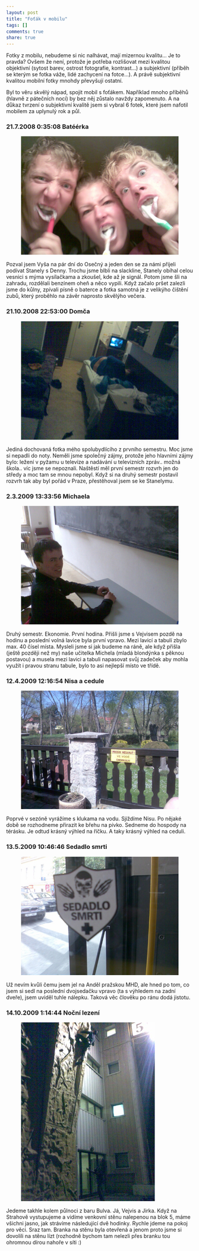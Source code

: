 ```yaml
---
layout: post
title: "Foťák v mobilu"
tags: [] 
comments: true 
share: true
---
```

Fotky z mobilu, nebudeme si nic nalhávat, mají mizernou kvalitu… Je to pravda? Ovšem že není, protože je potřeba rozlišovat mezi kvalitou objektivní (sytost barev, ostrost fotografie, kontrast…) a subjektivní (příběh se kterým se fotka váže, lidé zachycení na fotce…). A právě subjektivní kvalitou mobilní fotky mnohdy převyšují ostatní.

Byl to věru skvělý nápad, spojit mobil s foťákem. Například mnoho příběhů (hlavně z pátečních nocí) by bez něj zůstalo navždy zapomenuto. A na důkaz tvrzení o subjektivní kvalitě jsem si vybral 6 fotek, které jsem nafotil mobilem za uplynulý rok a půl.

### 21.7.2008 0:35:08 Batéérka

<figure>
<img src="/images/posts/Obraz011.jpg"/>
</figure>

Pozval jsem Vyša na pár dní do Osečný a jeden den se za námi přijeli podívat Stanely s Denny. Trochu jsme blbli na slackline, Stanely obíhal celou vesnici s mýma vysílačkama a zkoušel, kde až je signál. Potom jsme šli na zahradu, rozdělali benzínem oheň a něco vypili. Když začalo pršet zalezli jsme do kůlny, zpívali písně o baterce a fotka samotná je z velikýho čištění zubů, který proběhlo na závěr naprosto skvělýho večera.

### 21.10.2008 22:53:00 Domča

<figure>
<img src="/images/posts/Obraz215.jpg"/>
</figure>

Jediná dochovaná fotka mého spolubydlícího z prvního semestru. Moc jsme si nepadli do noty. Neměli jsme společný zájmy, protože jeho hlavními zájmy bylo: ležení v pyžamu u televize a nadávání u televizních zpráv.. možná škola.. víc jsme se nepoznali. Naštěstí měl první semestr rozvrh jen do středy a moc tam se mnou nepobyl. Když si na druhý semestr postavil rozvrh tak aby byl pořád v Praze, přestěhoval jsem se ke Stanelymu.

### 2.3.2009 13:33:56 Michaela

<figure>
<img src="/images/posts/Obraz258.jpg"/>
</figure>

Druhý semestr. Ekonomie. První hodina. Přišli jsme s Vejvisem pozdě na hodinu a poslední volná lavice byla první vpravo. Mezi lavicí a tabulí zbylo max. 40 čísel místa. Mysleli jsme si jak budeme na ráně, ale když přišla (ještě později než my) naše učitelka Michela (mladá blondýnka s pěknou postavou) a musela mezi lavici a tabuli napasovat svůj zadeček aby mohla využít i pravou stranu tabule, bylo to asi nejlepší místo ve třídě.

### 12.4.2009 12:16:54 Nisa a cedule

<figure>
<img src="/images/posts/Obraz290.jpg"/>
</figure>

Poprvé v sezóně vyrážíme s klukama na vodu. Sjíždíme Nisu. Po nějaké době se rozhodneme přirazit ke břehu na pivko. Sedneme do hospody na térásku. Je odtud krásný výhled na říčku. A taky krásný výhled na ceduli.



### 13.5.2009 10:46:46 Sedadlo smrti

<figure>
<img src="/images/posts/Obraz322.jpg"/>
</figure>

Už nevím kvůli čemu jsem jel na Anděl pražskou MHD, ale hned po tom, co jsem si sedl na poslední dvojsedačku vpravo (ta s výhledem na zadní dveře), jsem uviděl tuhle nálepku. Taková věc člověku po ránu dodá jistotu.



### 14.10.2009 1:14:44 Noční lezení

<figure>
<img src="/images/posts/Obraz410.jpg"/>
</figure>

Jedeme takhle kolem půlnoci z baru Bulva. Já, Vejvis a Jirka. Když na Strahově vystupujeme a vidíme venkovní stěnu nalepenou na blok 5, máme všichni jasno, jak strávíme následující dvě hodinky. Rychle jdeme na pokoj pro věci. Sraz tam. Branka na stěnu byla otevřená a jenom proto jsme si dovolili na stěnu lízt (rozhodně bychom tam nelezli přes branku tou ohromnou dírou nahoře v síti :)